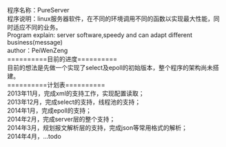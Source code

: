 程序名称：PureServer</br>
程序说明：linux服务器软件，在不同的环境调用不同的函数以实现最大性能，同时适应不同的业务。</br>
Program explain: server software,speedy and can adapt different business(message)</br>
author：PeiWenZeng</br>
==========目前的进度==========</br>
目前的想法是先做一个实现了select及epoll的初始版本，整个程序的架构尚未搭建。</br>
==========计划表==========</br>
2013年11月，完成xml的支持工作，实现配置读取；</br>
2013年12月，完成select的支持，线程池的支持；</br>
2014年1月，完成epoll的支持；</br>
2014年2月，完成server层的整个支持；</br>
2014年3月，规划报文解析层的支持，完成json等常用格式的解析；</br>
2014年4月，...todo</br>
</br>



